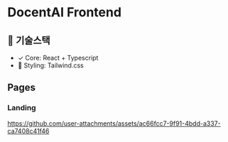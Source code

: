 # DocentAI Frontend

## 📌 기술스택
- ✓ Core: React + Typescript
- 🎨 Styling: Tailwind.css


## Pages

### Landing
https://github.com/user-attachments/assets/ac66fcc7-9f91-4bdd-a337-ca7408c41f46

